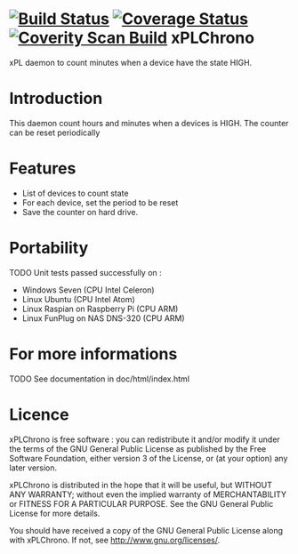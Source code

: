 [![Build Status](https://travis-ci.org/FragJage/xPLChrono.svg?branch=master)](https://travis-ci.org/FragJage/xPLChrono)
[![Coverage Status](https://coveralls.io/repos/github/FragJage/xPLChrono/badge.svg?branch=master)](https://coveralls.io/github/FragJage/xPLChrono?branch=master)
[![Coverity Scan Build](https://scan.coverity.com/projects/9372/badge.svg)](https://scan.coverity.com/projects/9372)
xPLChrono
===========
xPL daemon to count minutes when a device have the state HIGH. 

Introduction
============
This daemon count hours and minutes when a devices is HIGH. The counter can be reset periodically  


Features
========
 - List of devices to count state
 - For each device, set the period to be reset
 - Save the counter on hard drive.  
 
Portability
===========
TODO
Unit tests passed successfully on :
 - Windows Seven (CPU Intel Celeron)
 - Linux Ubuntu (CPU Intel Atom)
 - Linux Raspian on Raspberry Pi (CPU ARM)
 - Linux FunPlug on NAS DNS-320 (CPU ARM)

For more informations
=====================
TODO
See documentation in doc/html/index.html

Licence
=======
xPLChrono is free software : you can redistribute it and/or modify it under the terms of the GNU General Public License as published by the Free Software Foundation, either version 3 of the License, or (at your option) any later version.

xPLChrono is distributed in the hope that it will be useful, but WITHOUT ANY WARRANTY; without even the implied warranty of MERCHANTABILITY or FITNESS FOR A PARTICULAR PURPOSE. See the GNU General Public License for more details.

You should have received a copy of the GNU General Public License along with xPLChrono. If not, see http://www.gnu.org/licenses/.
